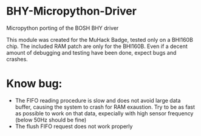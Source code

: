 # BHY-Micropython-Driver
Micropython porting of the BOSH BHY driver 

This module was created for the MuHack Badge, tested only on a BHI160B chip.
The included RAM patch are only for the BHI160B.
Even if a decent amount of debugging and testing have been done, expect bugs and crashes.

# Know bug:
- The FIFO reading procedure is slow and does not avoid large data buffer, causing the system to crash for RAM exaustion. Try to be as fast as possible to work on that data, expecially with high sensor frequency (below 50Hz should be fine)
- The flush FIFO request does not work properly